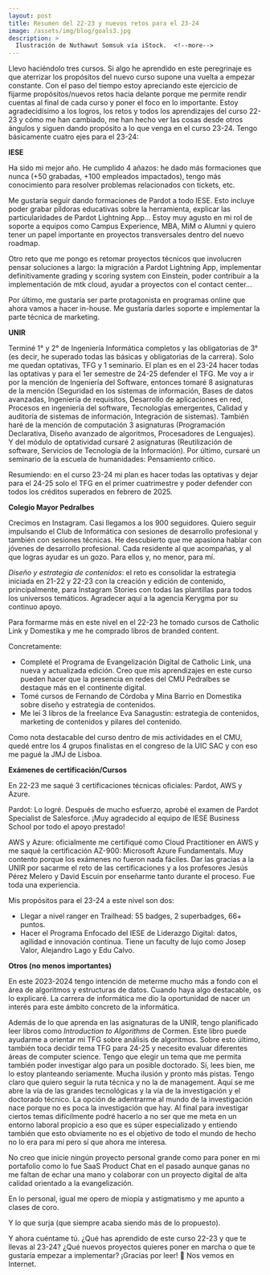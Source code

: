 ```yaml
---
layout: post
title: Resumen del 22-23 y nuevos retos para el 23-24
image: /assets/img/blog/goals3.jpg
description: >
  Ilustración de Nuthawut Somsuk vía iStock.  <!--more-->
---
```


Llevo haciéndolo tres cursos. Si algo he aprendido en este peregrinaje es que aterrizar los propósitos del nuevo curso supone una vuelta a empezar constante. Con el paso del tiempo estoy apreciando este ejercicio de fijarme propósitos/nuevos retos hacia delante porque me permite rendir cuentas al final de cada curso y poner el foco en lo importante. Estoy agradecidísimo a los logros, los retos y todos los aprendizajes del curso 22-23 y cómo me han cambiado, me han hecho ver las cosas desde otros ángulos y siguen dando propósito a lo que venga en el curso 23-24. Tengo básicamente cuatro ejes para el 23-24:

**IESE**

Ha sido mi mejor año. He cumplido 4 añazos: he dado más formaciones que nunca (+50 grabadas, +100 empleados impactados), tengo más conocimiento para resolver problemas relacionados con tickets, etc.

Me gustaría seguir dando formaciones de Pardot a todo IESE. Esto incluye poder grabar píldoras educativas sobre la herramienta, explicar las particularidades de Pardot Lightning App... Estoy muy agusto en mi rol de soporte a equipos como Campus Experience, MBA, MiM o Alumni y quiero tener un papel importante en proyectos transversales dentro del nuevo roadmap.

Otro reto que me pongo es retomar proyectos técnicos que involucren pensar soluciones a largo: la migración a Pardot Lightning App, implementar definitivamente grading y scoring system con Einstein, poder contribuir a la implementación de mtk cloud, ayudar a proyectos con el contact center...

Por último, me gustaría ser parte protagonista en programas online que ahora vamos a hacer in-house. Me gustaría darles soporte e implementar la parte técnica de marketing.

**UNIR**

Terminé 1° y 2° de Ingeniería Informática completos y las obligatorias de 3° (es decir, he superado todas las básicas y obligatorias de la carrera). Solo me quedan optativas, TFG y 1 seminario. El plan es en el 23-24 hacer todas las optativas y para el 1er semestre de 24-25 defender el TFG. Me voy a ir por la mención de Ingeniería del Software, entonces tomaré 8 asignaturas de la mención (Seguridad en los sistemas de información, Bases de datos avanzadas, Ingeniería de requisitos, Desarrollo de aplicaciones en red, Procesos en ingeniería del software, Tecnologías emergentes, Calidad y auditoría de sistemas de información, Integración de sistemas). También haré de la mención de computación 3 asignaturas (Programación Declarativa, Diseño avanzado de algoritmos, Procesadores de Lenguajes). Y del módulo de optatividad cursaré 2 asignaturas (Reutilización de software, Servicios de Tecnología de la Información). Por último, cursaré un seminario de la escuela de humanidades: Pensamiento crítico. 

Resumiendo: en el curso 23-24 mi plan es hacer todas las optativas y dejar para el 24-25 solo el TFG en el primer cuatrimestre y poder defender con todos los créditos superados en febrero de 2025.
  
**Colegio Mayor Pedralbes**

Crecimos en Instagram. Casi llegamos a los 900 seguidores. Quiero seguir impulsando el Club de Informática con sesiones de desarrollo profesional y también con sesiones técnicas. He descubierto que me apasiona hablar con jóvenes de desarrollo profesional. Cada residente al que acompañas, y al que logras ayudar es un gozo. Para ellos y, no menor, para mí. 

*Diseño y estrategia de contenidos*: el reto es consolidar la estrategia iniciada en 21-22 y 22-23 con la creación y edición de contenido, principalmente, para Instagram Stories con todas las plantillas para todos los universos temáticos. Agradecer aquí a la agencia Kerygma por su continuo apoyo. 

Para formarme más en este nivel en el 22-23 he tomado cursos de Catholic Link y Domestika y me he comprado libros de branded content. 

Concretamente:
- Completé el Programa de Evangelización Digital de Catholic Link, una nueva y actualizada edición. Creo que mis aprendizajes en este curso pueden hacer que la presencia en redes del CMU Pedralbes se destaque más en el continente digital.
- Tomé cursos de Fernando de Córdoba y Mina Barrio en Domestika sobre diseño y estrategia de contenidos.
- Me leí 3 libros de la freelance Eva Sanagustin: estrategia de contenidos, marketing de contenidos y pilares del contenido.

Como nota destacable del curso dentro de mis actividades en el CMU, quedé entre los 4 grupos finalistas en el congreso de la UIC SAC y con eso me pagué la JMJ de Lisboa.

**Exámenes de certificación/Cursos**

En 22-23 me saqué 3 certificaciones técnicas oficiales: Pardot, AWS y Azure.

Pardot: Lo logré. Después de mucho esfuerzo, aprobé el examen de Pardot Specialist de Salesforce. ¡Muy agradecido al equipo de IESE Business School por todo el apoyo prestado!

AWS y Azure: oficialmente me certifiqué como Cloud Practitioner en AWS y me saqué la certificación AZ-900: Microsoft Azure Fundamentals. Muy contento porque los exámenes no fueron nada fáciles. Dar las gracias a la UNIR por sacarme el reto de las certificaciones y a los profesores Jesús Pérez Melero y David Escuin por enseñarme tanto durante el proceso. Fue toda una experiencia.

Mis propósitos para el 23-24 a este nivel son dos:

- Llegar a nivel ranger en Trailhead: 55 badges, 2 superbadges, 66+ puntos.
- Hacer el Programa Enfocado del IESE de Liderazgo Digital: datos, agilidad e innovación continua. Tiene un faculty de lujo como Josep Valor, Alejandro Lago y Edu Calvo.

**Otros (no menos importantes)**

En este 2023-2024 tengo intención de meterme mucho más a fondo con el área de algoritmos y estructuras de datos. Cuando haya algo destacable, os lo explicaré. La carrera de informática me dio la oportunidad de nacer un interés para este ámbito concreto de la informática.

Además de lo que aprenda en las asignaturas de la UNIR, tengo planificado leer libros como *Introduction to Algorithms* de Cormen. Este libro puede ayudarme a orientar mi TFG sobre análisis de algoritmos. Sobre esto último, también toca decidir tema TFG para 24-25 y necesito evaluar diferentes áreas de computer science. Tengo que elegir un tema que me permita también poder investigar algo para un posible doctorado. Sí, lees bien, me lo estoy planteando seriamente. Mucha ilusión y pronto más pistas. Tengo claro que quiero seguir la ruta técnica y no la de management. Aquí se me abre la vía de las grandes tecnológicas y la vía de la investigación y el doctorado técnico. La opción de adentrarme al mundo de la investigación nace porque no es poca la investigación que hay. Al final para investigar ciertos temas difícilmente podré hacerlo a no ser que me meta en un entorno laboral propicio a eso que es súper especializado y entiendo también que esto obviamente no es el objetivo de todo el mundo de hecho no lo era para mí pero sí que ahora me interesa.

No creo que inicie ningún proyecto personal grande como para poner en mi portafolio como lo fue SaaS Product Chat en el pasado aunque ganas no me faltan de echar una mano y colaborar con un proyecto digital de alta calidad orientado a la evangelización.

En lo personal, igual me opero de miopía y astigmatismo y me apunto a clases de coro.

Y lo que surja (que siempre acaba siendo más de lo propuesto).

Y ahora cuéntame tú. ¿Qué has aprendido de este curso 22-23 y que te llevas al 23-24? ¿Qué nuevos proyectos quieres poner en marcha o que te gustaría empezar a implementar? ¡Gracias por leer! 🥰 
Nos vemos en Internet.
